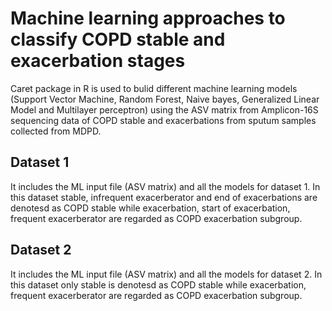 # Machine learning approaches to classify COPD stable and exacerbation stages
Caret package in R is used to bulid different machine learning models (Support Vector Machine, Random Forest, Naive bayes, Generalized Linear Model and Multilayer perceptron) using the ASV matrix from Amplicon-16S sequencing data of COPD stable and exacerbations from sputum samples collected from MDPD.

## Dataset 1
It includes the ML input file (ASV matrix) and all the models for dataset 1. In this dataset stable, infrequent exacerberator and end of exacerbations are denotesd as COPD stable while exacerbation, start of exacerbation, frequent exacerberator are regarded as COPD exacerbation subgroup.

## Dataset 2
It includes the ML input file (ASV matrix) and all the models for dataset 2. In this dataset only stable is denotesd as COPD stable while exacerbation, frequent exacerberator are regarded as COPD exacerbation subgroup.

